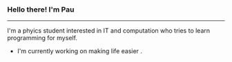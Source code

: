### Hello there! I'm Pau

 ___

I'm a phyics student interested in IT and computation who tries to learn programming for myself.

- I'm currently working on making life easier .
